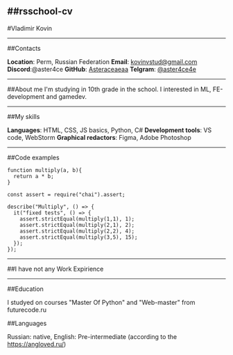 ##rsschool-cv 
---
#Vladimir Kovin

***
##Contacts

**Location**: Perm, Russian Federation
**Email**: kovinvstud@gmail.com
**Discord**:@aster4ce 
**GitHub**: [Asteraceaeaa](https://github.com/Asteraceaeaa "git-link")
**Telgram**: [@aster4ce4e](https://t.me/aster4se4e)

***

##About me
I'm studying in 10th grade in the school. I interested in ML, FE-development and gamedev.

***

##My skills

**Languages**: HTML, CSS, JS basics, Python, C#
**Development tools**: VS code, WebStorm
**Graphical redactors**: Figma, Adobe Photoshop

***

##Code examples

```
function multiply(a, b){
  return a * b;
}

const assert = require("chai").assert;

describe("Multiply", () => {
  it("fixed tests", () => {
    assert.strictEqual(multiply(1,1), 1);
    assert.strictEqual(multiply(2,1), 2);
    assert.strictEqual(multiply(2,2), 4);
    assert.strictEqual(multiply(3,5), 15);   
  });
});
```

***

##I have not any Work Expirience

***

##Education

I studyed on courses "Master Of Python" and "Web-master" from futurecode.ru

##Languages

Russian: native, English: Pre-intermediate (according to the https://angloved.ru/)

